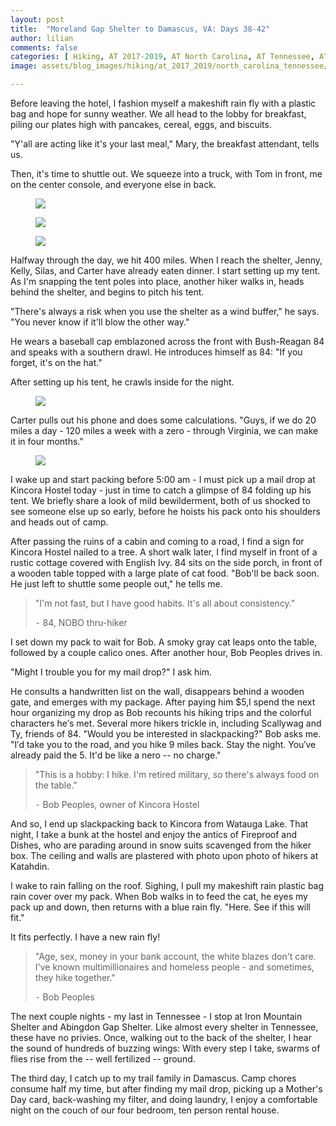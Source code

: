```yaml
---
layout: post
title:  "Moreland Gap Shelter to Damascus, VA: Days 38-42"
author: lilian
comments: false
categories: [ Hiking, AT 2017-2019, AT North Carolina, AT Tennessee, AT Virginia]
image: assets/blog_images/hiking/at_2017_2019/north_carolina_tennessee/day38-42/IMG_5751.JPG

---
```


Before leaving the hotel, I fashion myself a makeshift rain fly with a plastic bag and hope for sunny weather. We all head to the lobby for breakfast, piling our plates high with pancakes, cereal, eggs, and biscuits.

"Y'all are acting like it's your last meal," Mary, the breakfast attendant, tells us.

Then, it's time to shuttle out. We squeeze into a truck, with Tom in front, me on the center console, and everyone else in back.

<figure>
    <img src="{{site.baseurl}}/assets/blog_images/hiking/at_2017_2019/north_carolina_tennessee/day38-42/IMG_5733.JPG"/>
</figure>

<figure>
    <img src="{{site.baseurl}}/assets/blog_images/hiking/at_2017_2019/north_carolina_tennessee/day38-42/IMG_5735.JPG"/>
</figure>

<figure>
    <img src="{{site.baseurl}}/assets/blog_images/hiking/at_2017_2019/north_carolina_tennessee/day38-42/IMG_5736.JPG"/>
</figure>

Halfway through the day, we hit 400 miles. When I reach the shelter, Jenny, Kelly, Silas, and Carter have already eaten dinner. I start setting up my tent. As I'm snapping the tent poles into place, another hiker walks in, heads behind the shelter, and begins to pitch his tent.

"There's always a risk when you use the shelter as a wind buffer," he says. "You never know if it'll blow the other way."

He wears a baseball cap emblazoned across the front with Bush-Reagan 84 and speaks with a southern drawl. He introduces himself as 84: "If you forget, it's on the hat."

After setting up his tent, he crawls inside for the night.

<figure>
    <img src="{{site.baseurl}}/assets/blog_images/hiking/at_2017_2019/north_carolina_tennessee/day38-42/IMG_5744.JPG"/>
</figure>

Carter pulls out his phone and does some calculations. "Guys, if we do 20 miles a day - 120 miles a week with a zero - through Virginia, we can make it in four months."

<figure>
    <img src="{{site.baseurl}}/assets/blog_images/hiking/at_2017_2019/north_carolina_tennessee/day18-23/silas_smokies_start.JPG"/>
</figure>

I wake up and start packing before 5:00 am - I must pick up a mail drop at Kincora Hostel today - just in time to catch a glimpse of 84 folding up his tent. We briefly share a look of mild bewilderment, both of us shocked to see someone else up so early, before he hoists his pack onto his shoulders and heads out of camp.

After passing the ruins of a cabin and coming to a road, I find a sign for Kincora Hostel nailed to a tree. A short walk later, I find myself in front of a rustic cottage covered with English Ivy. 84 sits on the side porch, in front of a wooden table topped with a large plate of cat food. "Bob'll be back soon. He just left to shuttle some people out," he tells me.

>"I'm not fast, but I have good habits. It's all about consistency."
>
>⁃ 84, NOBO thru-hiker

I set down my pack to wait for Bob. A smoky gray cat leaps onto the table, followed by a couple calico ones. After another hour, Bob Peoples drives in.

"Might I trouble you for my mail drop?" I ask him.

He consults a handwritten list on the wall, disappears behind a wooden gate, and emerges with my package. After paying him \$5,I spend the next hour organizing my drop as Bob recounts his hiking trips and the colorful characters he′s met. Several more hikers trickle in, including Scallywag and Ty, friends of 84. "Would you be interested in slackpacking?" Bob asks me. "I′d take you to the road, and you hike 9 miles back. Stay the night. You′ve already paid the 5. It'd be like a nero -- no charge."

>"This is a hobby: I hike. I'm retired military, so there's always food on the table."
>
>⁃ Bob Peoples, owner of Kincora Hostel

And so, I end up slackpacking back to Kincora from Watauga Lake. That night, I take a bunk at the hostel and enjoy the antics of Fireproof and Dishes, who are parading around in snow suits scavenged from the hiker box. The ceiling and walls are plastered with photo upon photo of hikers at Katahdin.

I wake to rain falling on the roof. Sighing, I pull my makeshift rain plastic bag rain cover over my pack. When Bob walks in to feed the cat, he eyes my pack up and down, then returns with a blue rain fly. "Here. See if this will fit."

It fits perfectly. I have a new rain fly!

>"Age, sex, money in your bank account, the white blazes don't care. I've known multimillionaires and homeless people - and sometimes, they hike together."
>
>⁃ Bob Peoples

The next couple nights - my last in Tennessee - I stop at Iron Mountain Shelter and Abingdon Gap Shelter. Like almost every shelter in Tennessee, these have no privies. Once, walking out to the back of the shelter, I hear the sound of hundreds of buzzing wings: With every step I take, swarms of flies rise from the -- well fertilized -- ground.

The third day, I catch up to my trail family in Damascus. Camp chores consume half my time, but after finding my mail drop, picking up a Mother's Day card, back-washing my filter, and doing laundry, I enjoy a comfortable night on the couch of our four bedroom, ten person rental house.

